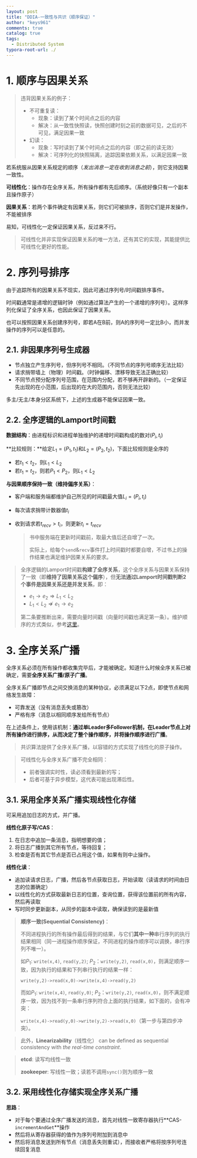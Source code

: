 ```yaml
---
layout: post
title: "DDIA-一致性与共识（顺序保证）"
author: "keys961"
comments: true
catalog: true
tags:
  - Distributed System
typora-root-url: ./
---
```


# 1. 顺序与因果关系

> 违背因果关系的例子：
>
> - 不可重复读：
>   - 现象：读到了某个时间点之后的内容
>   - 解决：从一致性快照读，快照创建时刻之前的数据可见，之后的不可见，满足因果一致
> - 幻读：
>   - 现象：写时读到了某个时间点之后的内容（即之前的读无效）
>   - 解决：可序列化的快照隔离，追踪因果依赖关系，以满足因果一致

若系统服从因果关系规定的顺序（*发出消息一定在收到消息之前*），则它支持因果一致性。

**可线性化**：操作存在全序关系，所有操作都有先后顺序。（系统好像只有一个副本且操作原子）

**因果关系**：若两个事件确定有因果关系，则它们可被排序，否则它们是并发操作，不能被排序

易知，可线性化一定保证因果关系，反过来不行。

> 可线性化并非实现保证因果关系的唯一方法，还有其它的实现，其能提供比可线性化更好的性能。

# 2. 序列号排序

由于追踪所有的因果关系不现实，因此可通过序列号/时间戳排序事件。

时间戳通常是递增的逻辑时钟（例如通过算法产生的一个递增的序列号）。这样序列化保证了全序关系，也因此保证了因果关系。

也可以按照因果关系创建序列号，即若A在B前，则A的序列号一定比B小，而并发操作的序列可以是任意的。

## 2.1. 非因果序列号生成器

- 节点独立产生序列号，但序列号不相同。（不同节点的序列号顺序无法比较）
- 请求捎带墙上（物理）时间戳。（时钟偏移、漂移导致无法正确比较）
- 不同节点预分配序列号范围，在范围内分配，若不够再开辟新的。（一定保证先出现的在小范围，后出现的在大的范围内，否则无法比较）

多主/无主/本身分区系统下，上述的生成器不能保证因果一致。

## 2.2. 全序逻辑的Lamport时间戳

**数据结构**：由进程标识和进程单独维护的递增时间戳构成的数对$(P_{i}, t_{i})$

**比较规则：**给定$L_1 = (P_1, t_1)$和$L_2 = (P_2, t_2)$，下面比较规则是全序的

- 若$t_1 < t_2$，则$L_1 < L_2$
- 若$t_1 = t_2$，则若$P_1 < P_2$，则$L_1 < L_2$

**与因果顺序保持一致（维持偏序关系）**：

- 客户端和服务端都维护自己所见的时间戳最大值$L_i = (P_i, t_i)$

- 每次请求捎带计数器值$t_i$

- 收到请求若$t_{recv} > t_i$，则更新$t_i = t_{recv}$

  > 书中服务端在更新时间戳前，取最大值后还自增了一次。
  >
  > 实际上，给每个`send`&`recv`事件打上时间戳时都要自增，不过书上的操作结果也满足维护因果关系的要求。

> 全序逻辑的Lamport时间戳**构建了全序关系**，这个全序关系与因果关系保持了一致（即**维持了因果关系这个偏序**），但**无法通过Lamport时间戳判断2个事件是因果关系还是并发关系**，即：
>
> - $e_1 \rightarrow e_2 \Rightarrow L_1 < L_2$
> - $L_1 < L_2 \not\Rightarrow e_1 \rightarrow e_2$
>
> 第二条要推断出来，需要向量时间戳（向量时间戳也满足第一条）。维护顺序的方式类似，参考[这里](https://keys961.github.io/2018/08/18/%E5%88%86%E5%B8%83%E5%BC%8F%E7%B3%BB%E7%BB%9F%E6%A6%82%E5%BF%B5%E4%B8%8E%E8%AE%BE%E8%AE%A1%E8%AF%BB%E4%B9%A6%E7%AC%94%E8%AE%B0-%E6%97%B6%E9%97%B4%E4%B8%8E%E5%85%A8%E5%B1%80%E7%8A%B6%E6%80%81/)。

# 3. 全序关系广播

全序关系必须在所有操作都收集完毕后，才能被确定。知道什么时候全序关系已被确定，需要**全序关系广播/原子广播**。

全序关系广播即节点之间交换消息的某种协议，必须满足以下2点，即使节点和网络发生故障：

- 可靠发送（没有消息丢失或篡改）
- 严格有序（消息以相同顺序发给所有节点）

在上述条件上，使用该机制：**通过单Leader多Follower机制，在Leader节点上对所有操作进行排序，从而决定了整个操作顺序，并将操作顺序进行广播**。

> 共识算法提供了全序关系广播，以容错的方式实现了线性化的原子操作。

> 可线性化与全序关系广播不完全相同：
>
> - 前者强调实时性，读必须看到最新的写；
> - 后者可基于异步模型，这代表可能出现滞后性。

## 3.1. 采用全序关系广播实现线性化存储

可采用追加日志的方式，并广播。

**线性化原子写/CAS**：

1. 在日志中追加一条消息，指明想要的值；
2. 将日志广播到其它所有节点，等待回复；
3. 检查是否有其它节点是否已占用这个值，如果有则中止操作。

**线性化读**：

- 追加读请求日志，广播，然后各节点获取日志，开始读取（读请求的时间由日志的位置确定）
- 以线性化的方式获取最新日志的位置，查询位置，获得该位置前的所有内容，然后再读取
- 写时同步更新副本，从同步的副本中读取，确保读到的是最新值

> **顺序一致(Sequential Consistency)**：
>
> 不同进程执行的所有操作最后得到的结果，与它们**其中一种**串行序列的执行结果相同（同一进程操作顺序保证，不同进程的操作顺序可以调换，串行序列不唯一）。
>
> 如$P_1$: `write(x,4)`, `read(y,2)`; $P_2$：`write(y,2)`, `read(x,0)`，则满足顺序一致，因为执行的结果和下列串行执行的结果一样：
>
> `write(y,2)->read(x,0)->write(x,4)->read(y,2)`
>
> 而如$P_1$: `write(x,4)`, `read(y,0)`; $P_2$：`write(y,2)`, `read(x,0)`，则不满足顺序一致，因为找不到一条串行序列符合上面的执行结果，如下面的，会有冲突：
>
> `write(x,4)->read(y,0)->write(y,2)->read(x,0)`（第一步与第四步冲突）。

> 此外，**Linearizability**（线性化） can be defined as sequential consistency with *the real-time constraint*.

> **etcd**: 读写均线性一致
>
> **zookeeper**: 写线性一致；读若不调用`sync()`则为顺序一致

## 3.2. 采用线性化存储实现全序关系广播

**思路**：

- 对于每个要通过全序广播发送的消息，首先对线性一致寄存器执行**CAS-`incrementAndGet`**操作
- 然后将从寄存器获得的值作为序列号附加到消息中
- 然后将消息发送到所有节点（消息丢失则重试），而接收者严格将按序列号连续回复消息